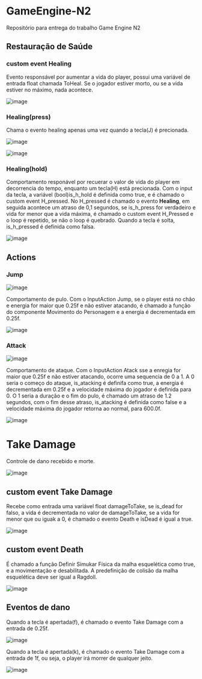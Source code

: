 # GameEngine-N2
Repositório para entrega do trabalho Game Engine N2

## Restauração de Saúde

### custom event Healing
Evento responsável por aumentar a vida do player, possui uma variável de entrada float chamada ToHeal. Se o jogador estiver morto, ou se a vida estiver no máximo, nada acontece.

![image](https://user-images.githubusercontent.com/78811958/168908691-25cba7b2-acd1-4a45-b4ba-e080183df8e4.png)

### Healing(press)
Chama o evento healing apenas uma vez quando a tecla(J) é precionada.

![image](https://user-images.githubusercontent.com/78811958/168909075-34db758d-af37-4653-8784-ad23b0f4ef95.png)

![image](https://im3.ezgif.com/tmp/ezgif-3-b5af3ac389.gif)


### Healing(hold)
Comportamento responável por recuerar o valor de vida do player em decorrencia do tempo, enquanto um tecla(H) está precionada. Com o input da tecla, a variável (bool)is_h_hold é definida como true, e é chamado o custom event H_pressed. No H_pressed é chamado o evento **Healing**, em seguida acontece um atraso de 0,1 segundos, se is_h_press for verdadeiro e vida for menor que a vida máxima, é chamado o custom event H_Pressed e o loop é repetido, se não o loop é quebrado. Quando a tecla é solta, is_h_pressed é definida como falsa.

![image](https://user-images.githubusercontent.com/78811958/168911320-7a794d62-5f92-4729-b933-f257402cc23d.png)

## Actions

### Jump

![image](https://im3.ezgif.com/tmp/ezgif-3-1a873302a4.gif)

Comportamento de pulo. Com o InputAction Jump, se o player está no chão e energia for maior que 0.25f e não estiver atacando, é chamado a função do componente Movimento do Personagem e a energia é decrementada em 0.25f.

![image](https://user-images.githubusercontent.com/78811958/168912229-fd700c47-4885-428c-81d6-9fdebbb83190.png)

### Attack

![image](https://im3.ezgif.com/tmp/ezgif-3-ca796c81a5.gif)

Comportamento de ataque. Com o InputAction Atack sse a enregia for maior que 0.25f e não estiver atacando, ocorre uma sequencia de 0 a 1. A 0 seria o começo do ataque, is_atacking é definifa como true, a energia é decrementada em 0.25f e a velocidade máxima do jogador é definida para 0. O 1 seria a duração e o fim do pulo, é chamado um atraso de 1.2 segundos, com o fim desse atraso, is_atacking é definida como false e a velocidade máxima do jogador retorna ao normal, para 600.0f.

![image](https://user-images.githubusercontent.com/78811958/168913119-82049a3b-4766-4b79-abc2-f224505c6f34.png)

# Take Damage
Controle de dano recebido e morte.

![image](https://im3.ezgif.com/tmp/ezgif-3-d1c888deb9.gif)

## custom event Take Damage
Recebe como entrada uma variável float damageToTake, se is_dead for falso, a vida é decrementada no valor de damageToTake, se a vida for menor que ou iguak a 0, é chamado o evento Death e isDead é igual a true.

![image](https://user-images.githubusercontent.com/78811958/168917771-8d680f71-886a-494f-b97c-003064c84320.png)

## custom event Death
É chamado a função Definir Simukar Física da  malha esquelética como true, e a movimentação e desabilitada. A predefinição de colisão da malha esquelética deve ser igual a Ragdoll.

![image](https://user-images.githubusercontent.com/78811958/168915126-32e829ff-965b-47d5-bada-1d45583209be.png)

## Eventos de dano
Quando a tecla é apertada(f), é chamado o evento Take Damage com a entrada de 0.25f.

![image](https://user-images.githubusercontent.com/78811958/168928014-5713630f-0b8a-40d1-ba25-373c1eafd3fd.png)

Quando a tecla é apertada(k), é chamado o evento Take Damage com a entrada de 1f, ou seja, o player irá morrer de qualquer jeito.

![image](https://user-images.githubusercontent.com/78811958/168928034-1c96222a-652f-42f0-b234-bb91a00e33a7.png)
